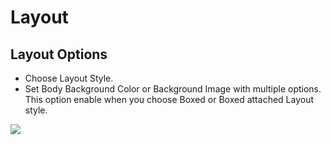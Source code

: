 # Layout

## Layout Options

* Choose Layout Style.
* Set Body Background Color or Background Image with multiple options. This option enable when you choose Boxed or Boxed attached Layout style.

![](http://transvelo.github.io/sportexx/docs/images/theme-options-layout.png)
